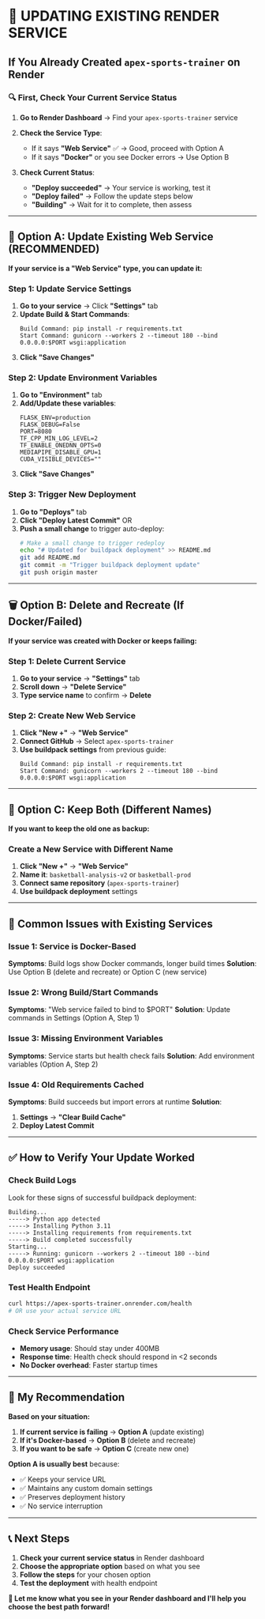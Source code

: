 # 🔄 UPDATING EXISTING RENDER SERVICE

## If You Already Created `apex-sports-trainer` on Render

### 🔍 **First, Check Your Current Service Status**

1. **Go to Render Dashboard** → Find your `apex-sports-trainer` service
2. **Check the Service Type**:
   - If it says **"Web Service"** ✅ → Good, proceed with Option A
   - If it says **"Docker"** or you see Docker errors → Use Option B

3. **Check Current Status**:
   - **"Deploy succeeded"** → Your service is working, test it
   - **"Deploy failed"** → Follow the update steps below
   - **"Building"** → Wait for it to complete, then assess

---

## 🎯 **Option A: Update Existing Web Service (RECOMMENDED)**

**If your service is a "Web Service" type, you can update it:**

### **Step 1: Update Service Settings**

1. **Go to your service** → Click **"Settings"** tab
2. **Update Build & Start Commands**:
   ```
   Build Command: pip install -r requirements.txt
   Start Command: gunicorn --workers 2 --timeout 180 --bind 0.0.0.0:$PORT wsgi:application
   ```
3. **Click "Save Changes"**

### **Step 2: Update Environment Variables**

1. **Go to "Environment"** tab
2. **Add/Update these variables**:
   ```
   FLASK_ENV=production
   FLASK_DEBUG=False
   PORT=8080
   TF_CPP_MIN_LOG_LEVEL=2
   TF_ENABLE_ONEDNN_OPTS=0
   MEDIAPIPE_DISABLE_GPU=1
   CUDA_VISIBLE_DEVICES=""
   ```
3. **Click "Save Changes"**

### **Step 3: Trigger New Deployment**

1. **Go to "Deploys"** tab
2. **Click "Deploy Latest Commit"** OR
3. **Push a small change** to trigger auto-deploy:
   ```bash
   # Make a small change to trigger redeploy
   echo "# Updated for buildpack deployment" >> README.md
   git add README.md
   git commit -m "Trigger buildpack deployment update"
   git push origin master
   ```

---

## 🗑️ **Option B: Delete and Recreate (If Docker/Failed)**

**If your service was created with Docker or keeps failing:**

### **Step 1: Delete Current Service**
1. **Go to your service** → **"Settings"** tab
2. **Scroll down** → **"Delete Service"**
3. **Type service name** to confirm → **Delete**

### **Step 2: Create New Web Service**
1. **Click "New +"** → **"Web Service"**
2. **Connect GitHub** → Select `apex-sports-trainer`
3. **Use buildpack settings** from previous guide:
   ```
   Build Command: pip install -r requirements.txt
   Start Command: gunicorn --workers 2 --timeout 180 --bind 0.0.0.0:$PORT wsgi:application
   ```

---

## 🔄 **Option C: Keep Both (Different Names)**

**If you want to keep the old one as backup:**

### **Create a New Service with Different Name**
1. **Click "New +"** → **"Web Service"**
2. **Name it**: `basketball-analysis-v2` or `basketball-prod`
3. **Connect same repository** (`apex-sports-trainer`)
4. **Use buildpack deployment** settings

---

## 🚨 **Common Issues with Existing Services**

### **Issue 1: Service is Docker-Based**
**Symptoms**: Build logs show Docker commands, longer build times
**Solution**: Use Option B (delete and recreate) or Option C (new service)

### **Issue 2: Wrong Build/Start Commands**
**Symptoms**: "Web service failed to bind to $PORT"
**Solution**: Update commands in Settings (Option A, Step 1)

### **Issue 3: Missing Environment Variables**
**Symptoms**: Service starts but health check fails
**Solution**: Add environment variables (Option A, Step 2)

### **Issue 4: Old Requirements Cached**
**Symptoms**: Build succeeds but import errors at runtime
**Solution**: 
1. **Settings** → **"Clear Build Cache"**
2. **Deploy Latest Commit**

---

## ✅ **How to Verify Your Update Worked**

### **Check Build Logs**
Look for these signs of successful buildpack deployment:
```
Building...
-----> Python app detected
-----> Installing Python 3.11
-----> Installing requirements from requirements.txt
-----> Build completed successfully
Starting...
-----> Running: gunicorn --workers 2 --timeout 180 --bind 0.0.0.0:$PORT wsgi:application
Deploy succeeded
```

### **Test Health Endpoint**
```bash
curl https://apex-sports-trainer.onrender.com/health
# OR use your actual service URL
```

### **Check Service Performance**
- **Memory usage**: Should stay under 400MB
- **Response time**: Health check should respond in <2 seconds
- **No Docker overhead**: Faster startup times

---

## 🎯 **My Recommendation**

**Based on your situation:**

1. **If current service is failing** → **Option A** (update existing)
2. **If it's Docker-based** → **Option B** (delete and recreate)
3. **If you want to be safe** → **Option C** (create new one)

**Option A is usually best** because:
- ✅ Keeps your service URL
- ✅ Maintains any custom domain settings  
- ✅ Preserves deployment history
- ✅ No service interruption

---

## 📞 **Next Steps**

1. **Check your current service status** in Render dashboard
2. **Choose the appropriate option** based on what you see
3. **Follow the steps** for your chosen option
4. **Test the deployment** with health endpoint

**🏀 Let me know what you see in your Render dashboard and I'll help you choose the best path forward!**
